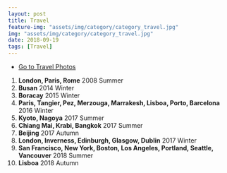 ```yaml
---
layout: post
title: Travel
feature-img: "assets/img/category/category_travel.jpg"
img: "assets/img/category/category_travel.jpg"
date: 2018-09-19
tags: [Travel]
---
```


<!--
원래는 ninja.md

![image]({{ site.baseurl }}/{{ page.img }})

Sed ut perspiciatis unde omnis iste natus error sit voluptatem accusantium doloremque laudantium, totam rem aperiam, eaque ipsa quae ab illo inventore veritatis et quasi architecto beatae vitae dicta sunt explicabo. Nemo enim ipsam voluptatem <a>quia voluptas sit aspernatur</a> aut odit aut fugit, sed quia consequuntur magni dolores eos qui ratione voluptatem sequi nesciunt. Neque porro quisquam est, qui dolorem ipsum quia dolor sit amet, consectetur, adipisci velit, sed quia non numquam eius <a>modi tempora incidunt</a> ut labore et dolore magnam aliquam quaerat voluptatem. Ut enim ad minima veniam, quis nostrum exercitationem ullam corporis suscipit laboriosam, nisi ut aliquid ex ea commodi consequatur? Quis autem vel eum iure reprehenderit qui in ea voluptate elit esse quam nihil molestiae consequatur, vel illum qui dolorem eum fugiat quo voluptas nulla pariatur?-->


- <a href = "https://suyeon0506.github.io/photo/">Go to Travel Photos</a><br>
1. <b>London, Paris, Rome</b>  2008 Summer
2. <b>Busan</b>  2014 Winter
3. <b>Boracay</b>  2015 Winter
4. <b>Paris, Tangier, Pez, Merzouga, Marrakesh, Lisboa, Porto, Barcelona</b>  2016 Winter
5. <b>Kyoto, Nagoya</b>  2017 Summer
6. <b>Chiang Mai, Krabi, Bangkok</b>  2017 Summer
7. <b>Beijing</b>  2017 Autumn
8. <b>London, Inverness, Edinburgh, Glasgow, Dublin</b>  2017 Winter
9. <b>San Francisco, New York, Boston, Los Angeles, Portland, Seattle, Vancouver</b>  2018 Summer
10. <b>Lisboa</b>  2018 Autumn<br>


